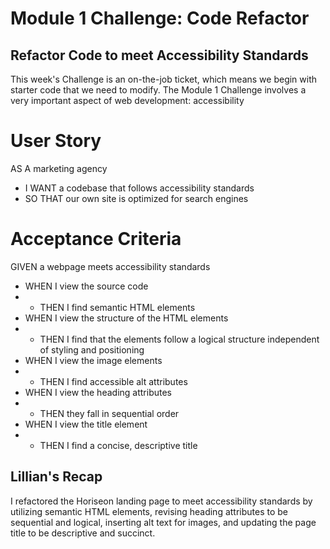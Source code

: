 # Module 1 Challenge: Code Refactor

## Refactor Code to meet Accessibility Standards
 This week's Challenge is an on-the-job ticket, which means we begin with starter code that we need to modify. The Module 1 Challenge involves a very important aspect of web development: accessibility 

# User Story
AS A marketing agency
* I WANT a codebase that follows accessibility standards
* SO THAT our own site is optimized for search engines

# Acceptance Criteria
GIVEN a webpage meets accessibility standards
* WHEN I view the source code
* * THEN I find semantic HTML elements
* WHEN I view the structure of the HTML elements
* * THEN I find that the elements follow a logical structure independent of styling and positioning
* WHEN I view the image elements
* * THEN I find accessible alt attributes
* WHEN I view the heading attributes 
* * THEN they fall in sequential order
* WHEN I view the title element
* * THEN I find a concise, descriptive title

## Lillian's Recap 
I refactored the Horiseon landing page to meet accessibility standards by utilizing semantic HTML elements, revising heading attributes to be sequential and logical, inserting alt text for images, and updating the page title to be descriptive and succinct.